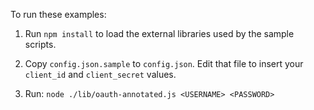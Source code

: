 To run these examples:

1. Run `npm install` to load the external libraries used by the sample scripts.

2. Copy `config.json.sample` to `config.json`.  Edit that file to insert your `client_id` and `client_secret` values.

3. Run: `node ./lib/oauth-annotated.js <USERNAME> <PASSWORD>`

